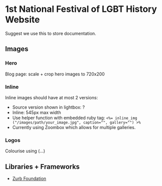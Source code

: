 # 1st National Festival of LGBT History Website

Suggest we use this to store documentation.

## Images

### Hero

Blog page: scale + crop hero images to 720x200

### Inline

Inline images should have at most 2 versions:

 * Source version shown in lightbox: ?
 * Inline: 545px max width
 * Use helper function with embedded ruby tag: `<%= inline_img ("/images/path/your_image.jpg", caption="", gallery="") >%`
 * Currently using Zoombox which allows for multiple galleries.

### Logos

Colourise using (...)

## Libraries + Frameworks

 * [Zurb Foundation](http://foundation.zurb.com/)
